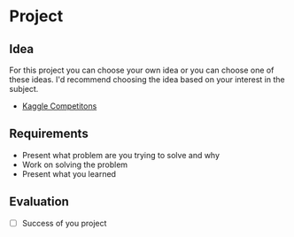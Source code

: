 # Project

## Idea

For this project you can choose your own idea or you can choose one of these ideas. I'd recommend choosing the idea based on your interest in the subject.

- [Kaggle Competitons](https://www.kaggle.com/competitions)

## Requirements

- Present what problem are you trying to solve and why
- Work on solving the problem
- Present what you learned

## Evaluation

- [ ] Success of you project
